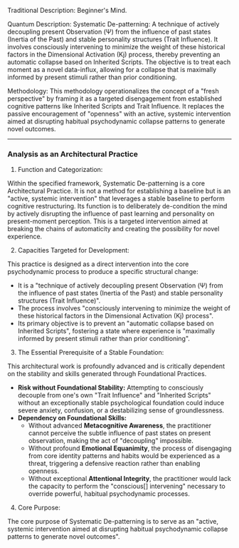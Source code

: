   

Traditional Description: Beginner's Mind.

Quantum Description: Systematic De-patterning: A technique of actively decoupling present Observation (Ψ) from the influence of past states (Inertia of the Past) and stable personality structures (Trait Influence). It involves consciously intervening to minimize the weight of these historical factors in the Dimensional Activation (Kj) process, thereby preventing an automatic collapse based on Inherited Scripts. The objective is to treat each moment as a novel data-influx, allowing for a collapse that is maximally informed by present stimuli rather than prior conditioning.

Methodology: This methodology operationalizes the concept of a "fresh perspective" by framing it as a targeted disengagement from established cognitive patterns like Inherited Scripts and Trait Influence. It replaces the passive encouragement of "openness" with an active, systemic intervention aimed at disrupting habitual psychodynamic collapse patterns to generate novel outcomes.

---

### Analysis as an Architectural Practice

1. Function and Categorization:

Within the specified framework, Systematic De-patterning is a core Architectural Practice. It is not a method for establishing a baseline but is an "active, systemic intervention" that leverages a stable baseline to perform cognitive restructuring. Its function is to deliberately de-condition the mind by actively disrupting the influence of past learning and personality on present-moment perception. This is a targeted intervention aimed at breaking the chains of automaticity and creating the possibility for novel experience.

2. Capacities Targeted for Development:

This practice is designed as a direct intervention into the core psychodynamic process to produce a specific structural change:

- It is a "technique of actively decoupling present Observation (Ψ) from the influence of past states (Inertia of the Past) and stable personality structures (Trait Influence)".
- The process involves "consciously intervening to minimize the weight of these historical factors in the Dimensional Activation (Kj) process".
- Its primary objective is to prevent an "automatic collapse based on Inherited Scripts", fostering a state where experience is "maximally informed by present stimuli rather than prior conditioning".

3. The Essential Prerequisite of a Stable Foundation:

This architectural work is profoundly advanced and is critically dependent on the stability and skills generated through Foundational Practices.

- **Risk without Foundational Stability:** Attempting to consciously decouple from one's own "Trait Influence" and "Inherited Scripts" without an exceptionally stable psychological foundation could induce severe anxiety, confusion, or a destabilizing sense of groundlessness.
- **Dependency on Foundational Skills:**
    - Without advanced **Metacognitive Awareness**, the practitioner cannot perceive the subtle influence of past states on present observation, making the act of "decoupling" impossible.
    - Without profound **Emotional Equanimity**, the process of disengaging from core identity patterns and habits would be experienced as a threat, triggering a defensive reaction rather than enabling openness.
    - Without exceptional **Attentional Integrity**, the practitioner would lack the capacity to perform the "conscious[] intervening" necessary to override powerful, habitual psychodynamic processes.

4. Core Purpose:

The core purpose of Systematic De-patterning is to serve as an "active, systemic intervention aimed at disrupting habitual psychodynamic collapse patterns to generate novel outcomes".